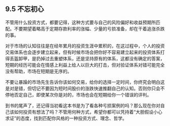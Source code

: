 ## 9.5 不忘初心
不管用什么投资方式，都要记得，这种方式要与自己的风险偏好和收益预期所匹配。不要期望着略高于定期存款利率的涨幅、少量的亏损准备，却在干着追涨杀跌的事。

对于市场的认知往往是在经年累月的投资生涯中累积的，在这过程中，个人的投资交易体系也会逐步建立起来，但有时候市场会把你好不容易建立起来的投资体系打得丢盔卸甲，是扔掉过去重塑体系，还是坚持原有的体系，这都没有确定的答案，短期的经历可能会在情感上利益上给人以巨大的打击，但对验证体系对错可能完全没有帮助，市场在短期是无序的。

不要让暴躁的市场先生告诉你该如何交易，给你的选择一定时间，你终究会明白这是对是错，但切记不要因为短时间股价的涨跌快速推翻自己的认知。否则你只会不停地否定自己，即使某次你是对的，市场也会在短期给你一个错误的评判。

到书的尾声了，还记得当初看这本书是为了看各种亏损案例的吗？那么现在你对自己该如何投资有想法了吗？不管用何种方式，希望你都可以凭持着“大胆假设小心求证”的态度，找到匹配你风格的一种投资方式、理念、哲学。
